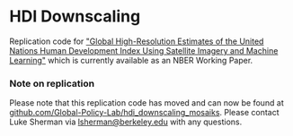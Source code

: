 # HDI Downscaling
Replication code for ["Global High-Resolution Estimates of the United Nations Human Development Index Using Satellite Imagery and Machine Learning"](https://www.nber.org/papers/w31044) which is currently available as an NBER Working Paper.


### Note on replication


Please note that this replication code has moved and can now be found at [github.com/Global-Policy-Lab/hdi_downscaling_mosaiks](https://github.com/Global-Policy-Lab/hdi_downscaling_mosaiks). Please contact Luke Sherman via lsherman@berkeley.edu with any questions.
